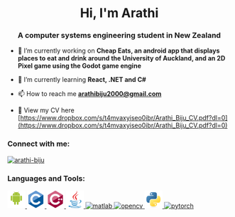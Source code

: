<h1 align="center">Hi, I'm Arathi</h1>
<h3 align="center">A computer systems engineering student in New Zealand</h3>

- 🔭 I’m currently working on **Cheap Eats, an android app that displays places to eat and drink around the University of Auckland, and an 2D Pixel game using the Godot game engine**

- 🌱 I’m currently learning **React, .NET and C#**

- 📫 How to reach me **arathibiju2000@gmail.com**

- 📄 View my CV here [https://www.dropbox.com/s/t4mvaxyiseo0ibr/Arathi_Biju_CV.pdf?dl=0](https://www.dropbox.com/s/t4mvaxyiseo0ibr/Arathi_Biju_CV.pdf?dl=0)

<h3 align="left">Connect with me:</h3>
<p align="left">
<a href="https://linkedin.com/in/arathi-biju" target="blank"><img align="center" src="https://raw.githubusercontent.com/rahuldkjain/github-profile-readme-generator/master/src/images/icons/Social/linked-in-alt.svg" alt="arathi-biju" height="30" width="40" /></a>
</p>

<h3 align="left">Languages and Tools:</h3>
<p align="left"> <a href="https://developer.android.com" target="_blank"> <img src="https://raw.githubusercontent.com/devicons/devicon/master/icons/android/android-original-wordmark.svg" alt="android" width="40" height="40"/> </a> <a href="https://www.cprogramming.com/" target="_blank"> <img src="https://raw.githubusercontent.com/devicons/devicon/master/icons/c/c-original.svg" alt="c" width="40" height="40"/> </a> <a href="https://www.w3schools.com/cpp/" target="_blank"> <img src="https://raw.githubusercontent.com/devicons/devicon/master/icons/cplusplus/cplusplus-original.svg" alt="cplusplus" width="40" height="40"/> </a> <a href="https://www.java.com" target="_blank"> <img src="https://raw.githubusercontent.com/devicons/devicon/master/icons/java/java-original.svg" alt="java" width="40" height="40"/> </a> <a href="https://www.mathworks.com/" target="_blank"> <img src="https://upload.wikimedia.org/wikipedia/commons/2/21/Matlab_Logo.png" alt="matlab" width="40" height="40"/> </a> <a href="https://opencv.org/" target="_blank"> <img src="https://www.vectorlogo.zone/logos/opencv/opencv-icon.svg" alt="opencv" width="40" height="40"/> </a> <a href="https://www.python.org" target="_blank"> <img src="https://raw.githubusercontent.com/devicons/devicon/master/icons/python/python-original.svg" alt="python" width="40" height="40"/> </a> <a href="https://pytorch.org/" target="_blank"> <img src="https://www.vectorlogo.zone/logos/pytorch/pytorch-icon.svg" alt="pytorch" width="40" height="40"/> </a> </p>

